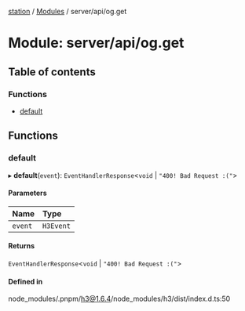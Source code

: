 [station](../README.md) / [Modules](../modules.md) / server/api/og.get

# Module: server/api/og.get

## Table of contents

### Functions

- [default](server_api_og_get.md#default)

## Functions

### default

▸ **default**(`event`): `EventHandlerResponse`<`void` \| ``"400! Bad Request :("``\>

#### Parameters

| Name | Type |
| :------ | :------ |
| `event` | `H3Event` |

#### Returns

`EventHandlerResponse`<`void` \| ``"400! Bad Request :("``\>

#### Defined in

node_modules/.pnpm/h3@1.6.4/node_modules/h3/dist/index.d.ts:50

